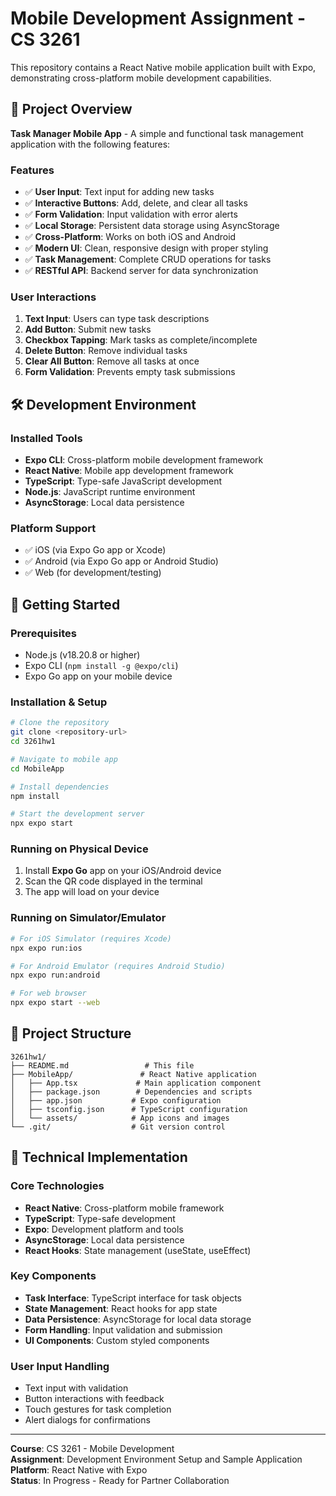 # Mobile Development Assignment - CS 3261

This repository contains a React Native mobile application built with Expo, demonstrating cross-platform mobile development capabilities.

## 📱 Project Overview

**Task Manager Mobile App** - A simple and functional task management application with the following features:

### Features
- ✅ **User Input**: Text input for adding new tasks
- ✅ **Interactive Buttons**: Add, delete, and clear all tasks
- ✅ **Form Validation**: Input validation with error alerts
- ✅ **Local Storage**: Persistent data storage using AsyncStorage
- ✅ **Cross-Platform**: Works on both iOS and Android
- ✅ **Modern UI**: Clean, responsive design with proper styling
- ✅ **Task Management**: Complete CRUD operations for tasks
- ✅ **RESTful API**: Backend server for data synchronization

### User Interactions
1. **Text Input**: Users can type task descriptions
2. **Add Button**: Submit new tasks
3. **Checkbox Tapping**: Mark tasks as complete/incomplete
4. **Delete Button**: Remove individual tasks
5. **Clear All Button**: Remove all tasks at once
6. **Form Validation**: Prevents empty task submissions

## 🛠️ Development Environment

### Installed Tools
- **Expo CLI**: Cross-platform mobile development framework
- **React Native**: Mobile app development framework
- **TypeScript**: Type-safe JavaScript development
- **Node.js**: JavaScript runtime environment
- **AsyncStorage**: Local data persistence

### Platform Support
- ✅ iOS (via Expo Go app or Xcode)
- ✅ Android (via Expo Go app or Android Studio)
- ✅ Web (for development/testing)

## 🚀 Getting Started

### Prerequisites
- Node.js (v18.20.8 or higher)
- Expo CLI (`npm install -g @expo/cli`)
- Expo Go app on your mobile device

### Installation & Setup
```bash
# Clone the repository
git clone <repository-url>
cd 3261hw1

# Navigate to mobile app
cd MobileApp

# Install dependencies
npm install

# Start the development server
npx expo start
```

### Running on Physical Device
1. Install **Expo Go** app on your iOS/Android device
2. Scan the QR code displayed in the terminal
3. The app will load on your device

### Running on Simulator/Emulator
```bash
# For iOS Simulator (requires Xcode)
npx expo run:ios

# For Android Emulator (requires Android Studio)
npx expo run:android

# For web browser
npx expo start --web
```

## 📁 Project Structure

```
3261hw1/
├── README.md                 # This file
├── MobileApp/               # React Native application
│   ├── App.tsx             # Main application component
│   ├── package.json        # Dependencies and scripts
│   ├── app.json           # Expo configuration
│   ├── tsconfig.json      # TypeScript configuration
│   └── assets/            # App icons and images
└── .git/                  # Git version control
```

## 🔧 Technical Implementation

### Core Technologies
- **React Native**: Cross-platform mobile framework
- **TypeScript**: Type-safe development
- **Expo**: Development platform and tools
- **AsyncStorage**: Local data persistence
- **React Hooks**: State management (useState, useEffect)

### Key Components
- **Task Interface**: TypeScript interface for task objects
- **State Management**: React hooks for app state
- **Data Persistence**: AsyncStorage for local data storage
- **Form Handling**: Input validation and submission
- **UI Components**: Custom styled components

### User Input Handling
- Text input with validation
- Button interactions with feedback
- Touch gestures for task completion
- Alert dialogs for confirmations

---

**Course**: CS 3261 - Mobile Development  
**Assignment**: Development Environment Setup and Sample Application  
**Platform**: React Native with Expo  
**Status**: In Progress - Ready for Partner Collaboration
